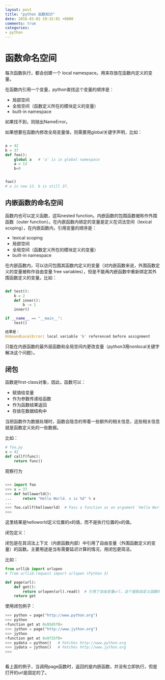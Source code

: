 ```yaml
---
layout: post
title: "python 函数知识"
date: 2016-03-02 19:32:01 +0800
comments: true
categories: 
- python
---
```


# 函数命名空间

每次函数执行，都会创建一个 local namespace。用来存放在函数内定义的变量。

在函数内引用一个变量，python查找这个变量的顺序是：
	
* 局部空间
* 全局空间（函数定义所在的模块定义的变量） 
* built-in namespace

如果找不到，则抛出NameError。

如果想要在函数内修改全局变量值，则需要用global关键字声明，比如：

```python

a = 42
b = 37 
def foo():
	global a   # 'a' is in global namespace
	a = 13 
	b=0


foo()
# a is now 13. b is still 37.
```

## 内嵌函数的命名空间

函数内也可以定义函数，这叫nested function。内嵌函数的包围函数被称作外围函数（outer function）。在内嵌函数内绑定的变量是定义在词法空间（lexical scoping），在内嵌函数内，引用变量的顺序是：

* lexical scoping
* 局部空间
* 全局空间（函数定义所在的模块定义的变量） 
* built-in namespace

在内嵌函数内，可以访问包围其函数内定义的变量（对内嵌函数来说，外围函数定义的变量被称作自由变量 free variables），但是不能再内嵌函数中重新绑定其外围函数定义的变量。比如：

```python

def test():
    b = 2
    def inner():
        b -= 1
    inner()

if __name__ == "__main__":
    test()

结果是：
UnboundLocalError: local variable 'b' referenced before assignment
```

只能在内嵌函数的最外层函数和全局空间内更改变量（python3用nonlocal关键字解决这个问题）。

## 闭包

函数是first-class对象，因此，函数可以：

* 赋值给变量
* 作为参数传递给函数
* 作为函数结果返回
* 存放在数据结构中

当把函数作为数据处理时，函数会隐含的带着一些额外的相关信息，这些相关信息就是函数定义处的一些数据。

比如：

```python
# foo.py
x = 42
def callf(func):
	return func()
```

观察行为

```python

>>> import foo
>>> x = 37
>>> def helloworld():
...		return "Hello World. x is %d" % x
...
>>> foo.callf(helloworld)  # Pass a function as an argument 'Hello World. x is 37'
>>>

```

这里结果是helloworld定义位置的x的值，而不是执行位置的x的值。

闭包定义：

闭包是在其词法上下文（内嵌函数内部）中引用了自由变量（外围函数定义的变量）的函数。主要用途是当有需要延迟计算的情况，用闭包更简洁。

比如：

```python
from urllib import urlopen
# from urllib.request import urlopen (Python 3) 

def page(url):
	def get():
		return urlopen(url).read()  # 引用了自由变量url，这个值取自定义函数的时候
	return get

```

使用闭包例子：

```python
>>> python = page("http://www.python.org") 
>>> python
<function get at 0x95d5f0>
>>> jython = page("http://www.jython.org")
>>> jython
<function get at 0x9735f0>
>>> pydata = python()	# Fetches http://www.python.org
>>> jydata = jython() 	# Fetches http://www.jython.org
>>>
 
```

看上面的例子，当调用page函数时，返回的是内嵌函数，并没有立即执行，但是打开的url是固定的了。


























